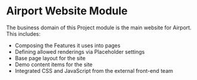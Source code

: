 # Airport Website Module

The business domain of this Project module is the main
website for Airport. This includes:

* Composing the Features it uses into pages
* Defining allowed renderings via Placeholder settings
* Base page layout for the site
* Demo content items for the site
* Integrated CSS and JavaScript from the external front-end team
